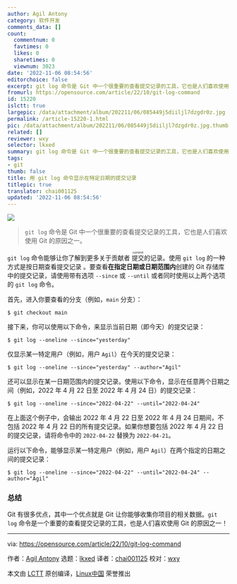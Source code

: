 ```yaml
---
author: Agil Antony
category: 软件开发
comments_data: []
count:
  commentnum: 0
  favtimes: 0
  likes: 0
  sharetimes: 0
  viewnum: 3023
date: '2022-11-06 08:54:56'
editorchoice: false
excerpt: git log 命令是 Git 中一个很重要的查看提交记录的工具，它也是人们喜欢使用 Git 的原因之一。
fromurl: https://opensource.com/article/22/10/git-log-command
id: 15220
islctt: true
largepic: /data/attachment/album/202211/06/085449j5diiljl7dzgdr0z.jpg
permalink: /article-15220-1.html
pic: /data/attachment/album/202211/06/085449j5diiljl7dzgdr0z.jpg.thumb.jpg
related: []
reviewer: wxy
selector: lkxed
summary: git log 命令是 Git 中一个很重要的查看提交记录的工具，它也是人们喜欢使用 Git 的原因之一。
tags:
- git
thumb: false
title: 用 git log 命令显示在特定日期的提交记录
titlepic: true
translator: chai001125
updated: '2022-11-06 08:54:56'
---
```


![](/data/attachment/album/202211/06/085449j5diiljl7dzgdr0z.jpg)



> 
> `git log` 命令是 Git 中一个很重要的查看提交记录的工具，它也是人们喜欢使用 Git 的原因之一。
> 
> 
> 


`git log` 命令能够让你了解到更多关于贡献者 <ruby> 提交 <rt>  commit </rt></ruby> 的记录。使用 `git log` 的一种方式是按日期查看提交记录 。要查看**在指定日期或日期范围内**创建的 Git 存储库中的提交记录，请使用带有选项 `--since` 或 `--until` 或者同时使用以上两个选项的 `git log` 命令。


首先，进入你要查看的分支（例如，`main` 分支）：



```
$ git checkout main

```

接下来，你可以使用以下命令，来显示当前日期（即今天）的提交记录：



```
$ git log --oneline --since="yesterday"

```

仅显示某一特定用户（例如，用户 `Agil`）在今天的提交记录：



```
$ git log --oneline --since="yesterday" --author="Agil"

```

还可以显示在某一日期范围内的提交记录。使用以下命令，显示在任意两个日期之间（例如，2022 年 4 月 22 日至 2022 年 4 月 24 日）的提交记录：



```
$ git log --oneline --since="2022-04-22" --until="2022-04-24"

```

在上面这个例子中，会输出 2022 年 4 月 22 日至 2022 年 4 月 24 日期间，不包括 2022 年 4 月 22 日的所有提交记录。如果你想要包括 2022 年 4 月 22 日的提交记录，请将命令中的 `2022-04-22` 替换为 `2022-04-21`。


运行以下命令，能够显示某一特定用户（例如，用户 `Agil`）在两个指定的日期之间的提交记录：



```
$ git log --oneline --since="2022-04-22" --until="2022-04-24" --author="Agil"

```

### 总结


Git 有很多优点，其中一个优点就是 Git 让你能够收集你项目的相关数据。`git log` 命令是一个重要的查看提交记录的工具，也是人们喜欢使用 Git 的原因之一！




---


via: <https://opensource.com/article/22/10/git-log-command>


作者：[Agil Antony](https://opensource.com/users/agantony) 选题：[lkxed](https://github.com/lkxed) 译者：[chai001125](https://github.com/chai001125) 校对：[wxy](https://github.com/wxy)


本文由 [LCTT](https://github.com/LCTT/TranslateProject) 原创编译，[Linux中国](https://linux.cn/) 荣誉推出